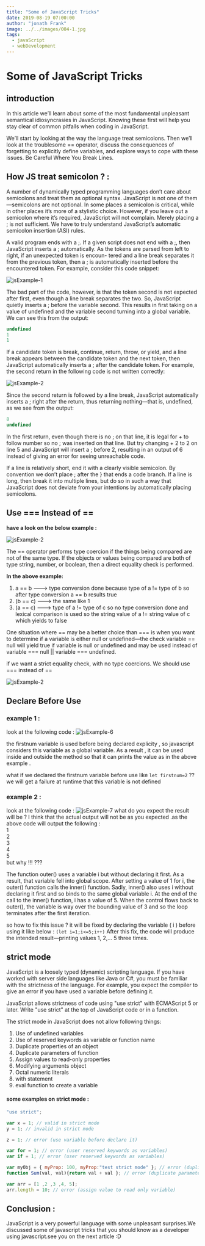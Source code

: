```yaml
---
title: "Some of JavaScript Tricks"
date: 2019-08-19 07:00:00
author: "jonath Frank"
image: ../../images/004-1.jpg
tags:
  - javaScript
  - webDevelopment
---
```


<h1>Some of JavaScript Tricks</h1>

## introduction

In this article we’ll learn about some of the most fundamental unpleasant semantical idiosyncrasies in JavaScript. Knowing these first will help you stay clear of common pitfalls when coding in JavaScript.

We’ll start by looking at the way the language treat semicolons. Then we’ll look at the troublesome == operator, discuss the consequences of forgetting to explicitly define variables, and explore ways to cope with these issues.
Be Careful Where You Break Lines.

## How JS treat semicolon ? :

A number of dynamically typed programming languages don’t care about semicolons and treat them as optional syntax. JavaScript is not one of them—semicolons are not optional. In some places a semicolon is critical, while in other places it’s more of a stylistic choice. However, if you leave out a semicolon where it’s required, JavaScript will not complain. Merely placing a ; is not sufficient. We have to truly understand JavaScript’s automatic semicolon insertion (ASI) rules.

A valid program ends with a ;. If a given script does not end with a ;, then JavaScript inserts a ; automatically.
As the tokens are parsed from left to right, if an unexpected token is encoun- tered and a line break separates it from the previous token, then a ; is automatically inserted before the encountered token. For example, consider this code snippet:

![jsExample-1](../../images/004-3.png)

The bad part of the code, however, is that the token second is not expected after first, even though a line break separates the two. So, JavaScript quietly inserts a ; before the variable second. This results in first taking on a value of undefined and the variable second turning into a global variable. We can see this from the output:

```javascript
undefined
1
1
```

If a candidate token is break, continue, return, throw, or yield, and a line break appears between the candidate token and the next token, then JavaScript automatically inserts a ; after the candidate token. For example, the second return in the following code is not written correctly:

![jsExample-2](../../images/004-2.png)

Since the second return is followed by a line break, JavaScript automatically inserts a ; right after the return, thus returning nothing—that is, undefined, as we see from the output:

```javascript
8
undefined
```

In the first return, even though there is no ; on that line, it is legal for + to follow number so no ; was inserted on that line. But try changing + 2 to 2 on line 5 and JavaScript will insert a ; before 2, resulting in an output of 6 instead of giving an error for seeing unreachable code.

If a line is relatively short, end it with a clearly visible semicolon. By convention we don’t place ; after the } that ends a code branch. If a line is long, then break it into multiple lines, but do so in such a way that JavaScript does not deviate from your intentions by automatically placing semicolons.

## Use === Instead of ==

**have a look on the below example :**

![jsExample-2](../../images/004-4.png)

The == operator performs type coercion if the things being compared are not of the same type. If the objects or values being compared are both of type string, number, or boolean, then a direct equality check is performed.

**In the above example:**

1. a == b ---> type conversion done because type of a != type of b so after type conversion a == b results true
2. (b == c) ---> the same like 1
3. (a == c) ---> type of a != type of c so no type conversion done and lexical comparison is used so the string value of a != string value of c which yields to false

One situation where == may be a better choice than === is when you want to determine if a variable is either null or undefined—the check variable == null will yield true if variable is null or undefined and may be used instead of variable === null || variable === undefined.

if we want a strict equality check, with no type coercions. We should use === instead of ==

![jsExample-2](../../images/004-5.png)

## Declare Before Use

### example 1 :

look at the following code :
![jsExample-6](../../images/004-6.png)

the firstnum variable is used before being declared explicity , so javascript considers this variable as a global variable. As a result , it can be used inside and outside the method so that it can prints the value as in the above example .

what if we declared the firstnum variable before use like `let firstnum=2` ??
we will get a failure at runtime that this variable is not defined

### example 2 :

look at the following code :
![jsExample-7](../../images/004-7.png)
what do you expect the result will be ?
I think that the actual output will not be as you expected .as the above code will output the following :<br/>
1<br/>
2<br/>
3<br/>
4<br/>
5<br/>
but why !!! ???

The function outer() uses a variable i but without declaring it first. As a result, that variable fell into global scope. After setting a value of 1 for i, the outer() function calls the inner() function. Sadly, inner() also uses i without declaring it first and so binds to the same global variable i. At the end of the call to the inner() function, i has a value of 5. When the control flows back to outer(), the variable is way over the bounding value of 3 and so the loop terminates after the first iteration.

so how to fix this issue ?
it will be fixed by declaring the variable ( i ) before using it like below :
`(let i=1;i<=5;i++)`
After this fix, the code will produce the intended result—printing values 1, 2,... 5 three times.

## strict mode

JavaScript is a loosely typed (dynamic) scripting language. If you have worked with server side languages like Java or C#, you must be familiar with the strictness of the language. For example, you expect the compiler to give an error if you have used a variable before defining it.

JavaScript allows strictness of code using "use strict" with ECMAScript 5 or later. Write "use strict" at the top of JavaScript code or in a function.

The strict mode in JavaScript does not allow following things:

1. Use of undefined variables
2. Use of reserved keywords as variable or function name
3. Duplicate properties of an object
4. Duplicate parameters of function
5. Assign values to read-only properties
6. Modifying arguments object
7. Octal numeric literals
8. with statement
9. eval function to create a variable

#### some examples on strict mode :

```javascript
"use strict";

var x = 1; // valid in strict mode
y = 1; // invalid in strict mode

z = 1; // error (use variable before declare it)

var for = 1; // error (user reserved keywords as variables)
var if = 1; // error (user reserved keywords as variables)

var myObj = { myProp: 100, myProp:"test strict mode" }; // error (duplicate prop)
function Sum(val, val){return val + val }; // error (duplicate parameters)

var arr = [1 ,2 ,3 ,4, 5];
arr.length = 10; // error (assign value to read only variable)
```

## Conclusion :

JavaScript is a very powerful language with some unpleasant surprises.We discussed some of javascript tricks that you should know as a developer using javascript.see you on the next article :D
